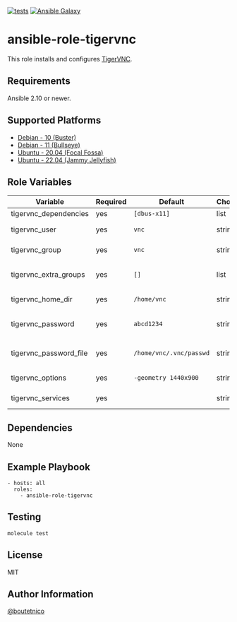 [![tests](https://github.com/boutetnico/ansible-role-tigervnc/workflows/Test%20ansible%20role/badge.svg)](https://github.com/boutetnico/ansible-role-tigervnc/actions?query=workflow%3A%22Test+ansible+role%22)
[![Ansible Galaxy](https://img.shields.io/badge/galaxy-boutetnico.tigervnc-blue.svg)](https://galaxy.ansible.com/boutetnico/tigervnctigervnc)

ansible-role-tigervnc
=====================

This role installs and configures [TigerVNC](https://tigervnc.org/).

Requirements
------------

Ansible 2.10 or newer.

Supported Platforms
-------------------

- [Debian - 10 (Buster)](https://wiki.debian.org/DebianBuster)
- [Debian - 11 (Bullseye)](https://wiki.debian.org/DebianBullseye)
- [Ubuntu - 20.04 (Focal Fossa)](http://releases.ubuntu.com/20.04/)
- [Ubuntu - 22.04 (Jammy Jellyfish)](http://releases.ubuntu.com/22.04/)

Role Variables
--------------

| Variable               | Required | Default                 | Choices   | Comments                                       |
|------------------------|----------|-------------------------|-----------|------------------------------------------------|
| tigervnc_dependencies  | yes      | `[dbus-x11]`            | list      |                                                |
| tigervnc_user          | yes      | `vnc`                   | string    | User running the VNC server.                   |
| tigervnc_group         | yes      | `vnc`                   | string    | Group running the VNC server.                  |
| tigervnc_extra_groups  | yes      | `[]`                    | list      | List of extra groups of vnc server user.       |
| tigervnc_home_dir      | yes      | `/home/vnc`             | string    | Home directory of vnc server user.             |
| tigervnc_password      | yes      | `abcd1234`              | string    | Password required to connect to the VNC server.|
| tigervnc_password_file | yes      | `/home/vnc/.vnc/passwd` | string    | Path to the VNC server password file.          |
| tigervnc_options       | yes      | `-geometry 1440x900`    | string    | VNC server options.                            |
| tigervnc_services      | yes      |                         | string    | See `defaults/main.yml`.                       |

Dependencies
------------

None

Example Playbook
----------------

    - hosts: all
      roles:
        - ansible-role-tigervnc

Testing
-------

    molecule test

License
-------

MIT

Author Information
------------------

[@boutetnico](https://github.com/boutetnico)
